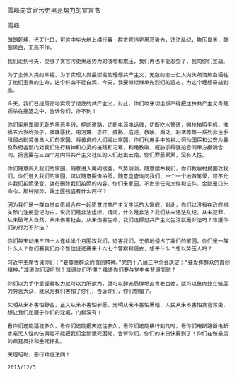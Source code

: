 雪峰向贪官污吏黑恶势力的宣言书

雪峰


    朗朗乾坤，光天化日，可这中华大地上横行着一群贪官污吏黑恶势力，违法乱纪，欺压良善，颠倒黑白，无恶不作。

    我们走到今天，受够了贪官污吏黑恶势力的凌辱和欺压，我们再也不能忍受了，我向你们宣战。

    为了全体人类的幸福，为了实现人类最崇高的理想共产主义，无数的志士仁人抛头颅洒热血牺牲了他们宝贵的生命，这个鲜血不能白流，今天，我要继续继承先烈们的遗志，为这个理想奋战到底。

    今天，我们已经局部地实现了彻底的共产主义，对此，你们咬牙切齿恨不得把这株共产主义奇葩扼杀在摇篮之中，告诉你们，办不到！

    你们采用卑鄙无耻的黑恶手段，挖断道路，切断电源电话线，切断吃水管道，强抢拍照手机，推搡五六岁的孩子，夜晚骚扰，用污蔑、恐吓、威胁、造谣、教唆、煽动、利诱等等一系列非法手段侵占勤劳善良人们的家园，将善良的人们逼出家园，你们利用手中的权力调动国保和公安力量及政府各部门对我们进行精神和心灵的摧残和刁难，利用教唆、威胁手段强迫合同甲方撤销合同，扬言要在三四个月内将共产主义社区的人们赶出云南，你们罪恶累累，没有人性。

    你们随意闯入我们的家园，随意进入房间搜查，气势汹汹，随意摆布我们，你们教唆村民围攻我们，你们进入我们的家园，可以随意摄像拍照，随意盘查询问我们，一个一个地做笔录，可不允许我们拍照录音，强行删除我们拍照的内容，你们来家园，不出示任何文件和证件，全部是口头命令，那种架势，跟土匪强盗有什么两样？

    因为我们是一群自觉自愿组合在一起愿意过共产主义生活的大家庭，对此，你们以没有在政府相关部门注册登记为由，说我们是非法组织，请问，什么是非法？我们从未违法乱纪，从未犯罪，从未破坏大自然，从未伤害社会，从未伤害生命，我们选择过共产主义生活就是非法吗？难道你们的行为不非法？

    你们每天动用三四十人连续半个月围攻我们，迫害我们，无偿地侵占了我们的家园，你们是一群什么人？你们要我们办个暂住证还要来十六七个警察和便衣，想干什么？想以势压人吗？

    习近平主席告诫你们：“要尊重群众的首创精神。”党的十八届三中全会决定：“要发挥群众的首创精神。”难道你们没听到？难道你们不懂？难道你们要与党中央背道而驰？

    你们以为手中掌握着权力就可以为所欲为，就可以肆无忌惮地迫害老百姓，就可以鱼肉处在低层的劳苦大众，就以为我们害怕了你们，告诉你们，你们想错了。

    文明从来不害怕野蛮，正义从来不害怕邪恶，光明从来不害怕黑暗，人民从来不害怕贪官污吏，想让我们屈服于你们的淫威，门都没有！

    看你们还能猖狂多久，看你们还能把天遮住多久，看你们还能横行到几时，看你们用断路断电断水毫无人性的伎俩能不能把我们全部饿死困死，告诉你们，你们的末日快要到了！你们在做最后的疯狂反扑和垂死挣扎。

    天理昭彰，恶行难逃法网！

    2013/12/3 




